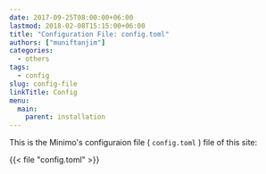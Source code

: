 ```yaml
---
date: 2017-09-25T08:00:00+06:00
lastmod: 2018-02-08T15:15:00+06:00
title: "Configuration File: config.toml"
authors: ["muniftanjim"]
categories:
  - others
tags:
  - config
slug: config-file
linkTitle: Config
menu:
  main:
    parent: installation
---
```


This is the Minimo's configuraion file ( `config.toml` ) file of this site:

{{< file "config.toml" >}}
